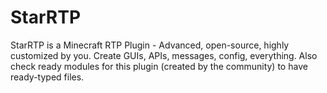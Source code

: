 # StarRTP
StarRTP is a Minecraft RTP Plugin - Advanced, open-source, highly customized by you. Create GUIs, APIs, messages, config, everything. Also check ready modules for this plugin (created by the community) to have ready-typed files.
